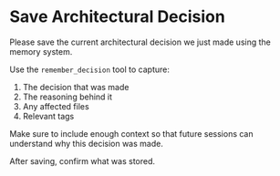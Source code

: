 # Save Architectural Decision

Please save the current architectural decision we just made using the memory system.

Use the `remember_decision` tool to capture:
1. The decision that was made
2. The reasoning behind it
3. Any affected files
4. Relevant tags

Make sure to include enough context so that future sessions can understand why this decision was made.

After saving, confirm what was stored.